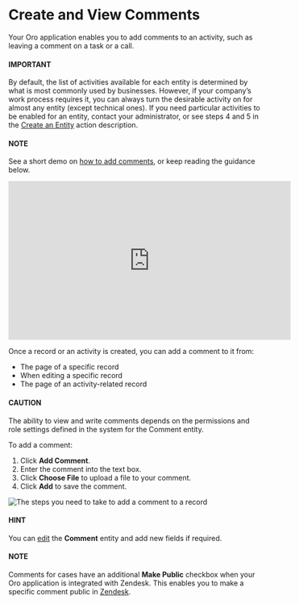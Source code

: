 <a id="user-guide-activities-comments"></a>

# Create and View Comments

Your Oro application enables you to add comments to an activity, such as leaving a comment on a task or a call.

#### IMPORTANT
By default, the list of activities available for each entity is determined by what is most commonly used by businesses. However, if your company’s work process requires it, you can always turn the desirable activity on for almost any entity (except technical ones). If you need particular activities to be enabled for an entity, contact your administrator, or see steps 4 and 5 in the [Create an Entity](../../system/entities/manage-entities.md#doc-entity-actions-create) action description.

#### NOTE
See a short demo on <a href="https://academy.oroinc.com/media-library/add-comments-orocrm" target="_blank">how to add comments</a>, or keep reading the guidance below.

<iframe width="560" height="315" src="https://www.youtube.com/embed/kGSqqKoNL20" frameborder="0" allowfullscreen></iframe>

Once a record or an activity is created, you can add a comment to it from:

- The page of a specific record
- When editing a specific record
- The page of an activity-related record

#### CAUTION
The ability to view and write comments depends on the permissions and role settings defined in the system for the Comment entity.

To add a comment:

1. Click **Add Comment**.
2. Enter the comment into the text box.
3. Click **Choose File** to upload a file to your comment.
4. Click **Add** to save the comment.

![The steps you need to take to add a comment to a record](user/img/getting_started/records/AddCommentToTask.png)

#### HINT
You can [edit](../../system/entities/manage-entities.md#doc-entity-actions-edit) the **Comment** entity and add new fields if required.

#### NOTE
Comments for cases have an additional **Make Public** checkbox when your Oro application is integrated with Zendesk. This enables you to make a specific comment public in [Zendesk](../../system/integrations/zendesk-integration.md#user-guide-zendesk-integration).

